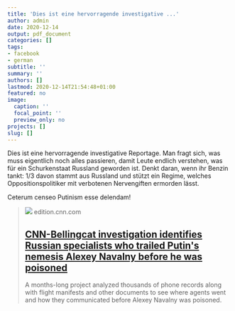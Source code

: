 ```yaml
---
title: 'Dies ist eine hervorragende investigative ...'
author: admin
date: 2020-12-14
output: pdf_document
categories: []
tags:
- facebook
- german
subtitle: ''
summary: ''
authors: []
lastmod: 2020-12-14T21:54:48+01:00
featured: no
image:
  caption: ''
  focal_point: ''
  preview_only: no
projects: []
slug: []
---
```

Dies ist eine hervorragende investigative Reportage. Man fragt sich, was muss eigentlich noch alles passieren, damit Leute endlich verstehen, was für ein Schurkenstaat Russland geworden ist. Denkt daran, wenn ihr Benzin tankt: 1/3 davon stammt aus Russland und stützt ein Regime, welches Oppositionspolitiker mit verbotenen Nervengiften ermorden lässt. 

Ceterum censeo Putinism esse delendam!
> [![](https://cdn.cnn.com/cnnnext/dam/assets/201211143420-alexey-navalny-super-tease.jpg)](https://edition.cnn.com/2020/12/14/europe/russia-navalny-agents-bellingcat-ward/index.html)
> edition.cnn.com
> ## [CNN-Bellingcat investigation identifies Russian specialists who trailed Putin's nemesis Alexey Navalny before he was poisoned ](https://edition.cnn.com/2020/12/14/europe/russia-navalny-agents-bellingcat-ward/index.html)
>
>A months-long project analyzed thousands of phone records along with flight manifests and other documents to see where agents went and how they communicated before Alexey Navalny was poisoned.

